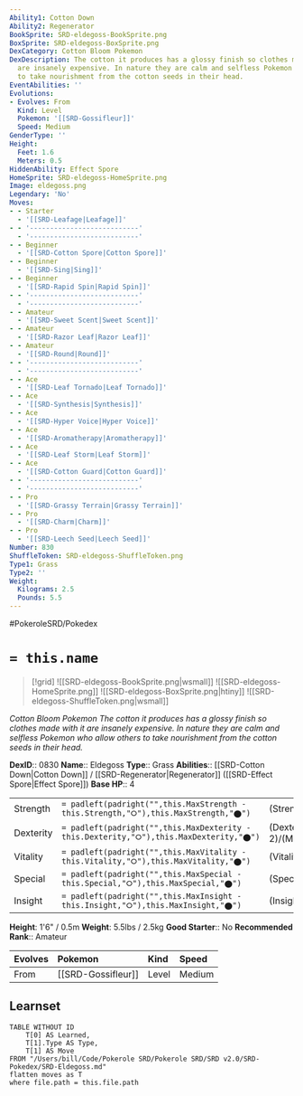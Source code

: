 ```yaml
---
Ability1: Cotton Down
Ability2: Regenerator
BookSprite: SRD-eldegoss-BookSprite.png
BoxSprite: SRD-eldegoss-BoxSprite.png
DexCategory: Cotton Bloom Pokemon
DexDescription: The cotton it produces has a glossy finish so clothes made with it
  are insanely expensive. In nature they are calm and selfless Pokemon who allow others
  to take nourishment from the cotton seeds in their head.
EventAbilities: ''
Evolutions:
- Evolves: From
  Kind: Level
  Pokemon: '[[SRD-Gossifleur]]'
  Speed: Medium
GenderType: ''
Height:
  Feet: 1.6
  Meters: 0.5
HiddenAbility: Effect Spore
HomeSprite: SRD-eldegoss-HomeSprite.png
Image: eldegoss.png
Legendary: 'No'
Moves:
- - Starter
  - '[[SRD-Leafage|Leafage]]'
- - '---------------------------'
  - '---------------------------'
- - Beginner
  - '[[SRD-Cotton Spore|Cotton Spore]]'
- - Beginner
  - '[[SRD-Sing|Sing]]'
- - Beginner
  - '[[SRD-Rapid Spin|Rapid Spin]]'
- - '---------------------------'
  - '---------------------------'
- - Amateur
  - '[[SRD-Sweet Scent|Sweet Scent]]'
- - Amateur
  - '[[SRD-Razor Leaf|Razor Leaf]]'
- - Amateur
  - '[[SRD-Round|Round]]'
- - '---------------------------'
  - '---------------------------'
- - Ace
  - '[[SRD-Leaf Tornado|Leaf Tornado]]'
- - Ace
  - '[[SRD-Synthesis|Synthesis]]'
- - Ace
  - '[[SRD-Hyper Voice|Hyper Voice]]'
- - Ace
  - '[[SRD-Aromatherapy|Aromatherapy]]'
- - Ace
  - '[[SRD-Leaf Storm|Leaf Storm]]'
- - Ace
  - '[[SRD-Cotton Guard|Cotton Guard]]'
- - '---------------------------'
  - '---------------------------'
- - Pro
  - '[[SRD-Grassy Terrain|Grassy Terrain]]'
- - Pro
  - '[[SRD-Charm|Charm]]'
- - Pro
  - '[[SRD-Leech Seed|Leech Seed]]'
Number: 830
ShuffleToken: SRD-eldegoss-ShuffleToken.png
Type1: Grass
Type2: ''
Weight:
  Kilograms: 2.5
  Pounds: 5.5
---
```


#PokeroleSRD/Pokedex

# `= this.name`

> [!grid]
> ![[SRD-eldegoss-BookSprite.png|wsmall]]
> ![[SRD-eldegoss-HomeSprite.png]]
> ![[SRD-eldegoss-BoxSprite.png|htiny]]
> ![[SRD-eldegoss-ShuffleToken.png|wsmall]]


*Cotton Bloom Pokemon*
*The cotton it produces has a glossy finish so clothes made with it are insanely expensive. In nature they are calm and selfless Pokemon who allow others to take nourishment from the cotton seeds in their head.*

**DexID**:: 0830
**Name**:: Eldegoss
**Type**:: Grass
**Abilities**:: [[SRD-Cotton Down|Cotton Down]] / [[SRD-Regenerator|Regenerator]] ([[SRD-Effect Spore|Effect Spore]])
**Base HP**:: 4

|           |                                                                                        |                                          |
| --------- | -------------------------------------------------------------------------------------- | ---------------------------------------- |
| Strength  | `= padleft(padright("",this.MaxStrength - this.Strength,"⭘"),this.MaxStrength,"⬤")`    | (Strength::2)/(MaxStrength::4)   |
| Dexterity | `= padleft(padright("",this.MaxDexterity - this.Dexterity,"⭘"),this.MaxDexterity,"⬤")` | (Dexterity:: 2)/(MaxDexterity::4) |
| Vitality  | `= padleft(padright("",this.MaxVitality - this.Vitality,"⭘"),this.MaxVitality,"⬤")`    | (Vitality::2)/(MaxVitality::5)   |
| Special   | `= padleft(padright("",this.MaxSpecial - this.Special,"⭘"),this.MaxSpecial,"⬤")`       | (Special::2)/(MaxSpecial::5)     |
| Insight   | `= padleft(padright("",this.MaxInsight - this.Insight,"⭘"),this.MaxInsight,"⬤")`       | (Insight::3)/(MaxInsight::7)     |

**Height**: 1'6" / 0.5m
**Weight**: 5.5lbs / 2.5kg
**Good Starter**:: No
**Recommended Rank**:: Amateur

| Evolves   | Pokemon            | Kind   | Speed   |
|:----------|:-------------------|:-------|:--------|
| From      | [[SRD-Gossifleur]] | Level  | Medium  |

## Learnset

```dataview
TABLE WITHOUT ID
    T[0] AS Learned,
    T[1].Type AS Type,
    T[1] AS Move
FROM "/Users/bill/Code/Pokerole SRD/Pokerole SRD/SRD v2.0/SRD-Pokedex/SRD-Eldegoss.md"
flatten moves as T
where file.path = this.file.path
```
